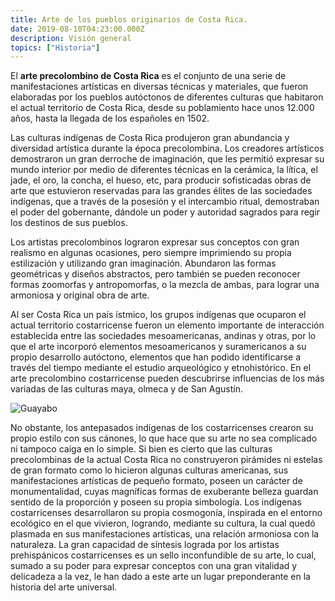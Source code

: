 ```yaml
---
title: Arte de los pueblos originarios de Costa Rica.
date: 2019-08-10T04:23:00.000Z
description: Visión general
topics: ["Historia"]
---
```


El **arte precolombino de Costa Rica** es el conjunto de una serie de manifestaciones artísticas en diversas técnicas y materiales, que fueron elaboradas por los pueblos autóctonos de diferentes culturas que habitaron el actual territorio de Costa Rica, desde su poblamiento hace unos 12.000 años, hasta la llegada de los españoles en 1502.

Las culturas indígenas de Costa Rica produjeron gran abundancia y diversidad artística durante la época precolombina. Los creadores artísticos demostraron un gran derroche de imaginación, que les permitió expresar su mundo interior por medio de diferentes técnicas en la cerámica, la lítica, el jade, el oro, la concha, el hueso, etc, para producir sofisticadas obras de arte que estuvieron reservadas para las grandes élites de las sociedades indígenas, que a través de la posesión y el intercambio ritual, demostraban el poder del gobernante, dándole un poder y autoridad sagrados para regir los destinos de sus pueblos.

Los artistas precolombinos lograron expresar sus conceptos con gran realismo en algunas ocasiones, pero siempre imprimiendo su propia estilización y utilizando gran imaginación. Abundaron las formas geométricas y diseños abstractos, pero también se pueden reconocer formas zoomorfas y antropomorfas, o la mezcla de ambas, para lograr una armoniosa y original obra de arte.

Al ser Costa Rica un país ístmico, los grupos indígenas que ocuparon el actual territorio costarricense fueron un elemento importante de interacción establecida entre las sociedades mesoamericanas, andinas y otras, por lo que el arte incorporó elementos mesoamericanos y suramericanos a su propio desarrollo autóctono, elementos que han podido identificarse a través del tiempo mediante el estudio arqueológico y etnohistórico. En el arte precolombino costarricense pueden descubrirse influencias de los más variadas de las culturas maya, olmeca y de San Agustín.

![Guayabo](/guayabo.jpg "Monumento guayabo")

No obstante, los antepasados indígenas de los costarricenses crearon su propio estilo con sus cánones, lo que hace que su arte no sea complicado ni tampoco caiga en lo simple. Si bien es cierto que las culturas precolombinas de la actual Costa Rica no construyeron pirámides ni estelas de gran formato como lo hicieron algunas culturas americanas, sus manifestaciones artísticas de pequeño formato, poseen un carácter de monumentalidad, cuyas magníficas formas de exuberante belleza guardan sentido de la proporción y poseen su propia simbología. Los indígenas costarricenses desarrollaron su propia cosmogonía, inspirada en el entorno ecológico en el que vivieron, logrando, mediante su cultura, la cual quedó plasmada en sus manifestaciones artísticas, una relación armoniosa con la naturaleza. La gran capacidad de síntesis lograda por los artistas prehispánicos costarricenses es un sello inconfundible de su arte, lo cual, sumado a su poder para expresar conceptos con una gran vitalidad y delicadeza a la vez, le han dado a este arte un lugar preponderante en la historia del arte universal.
